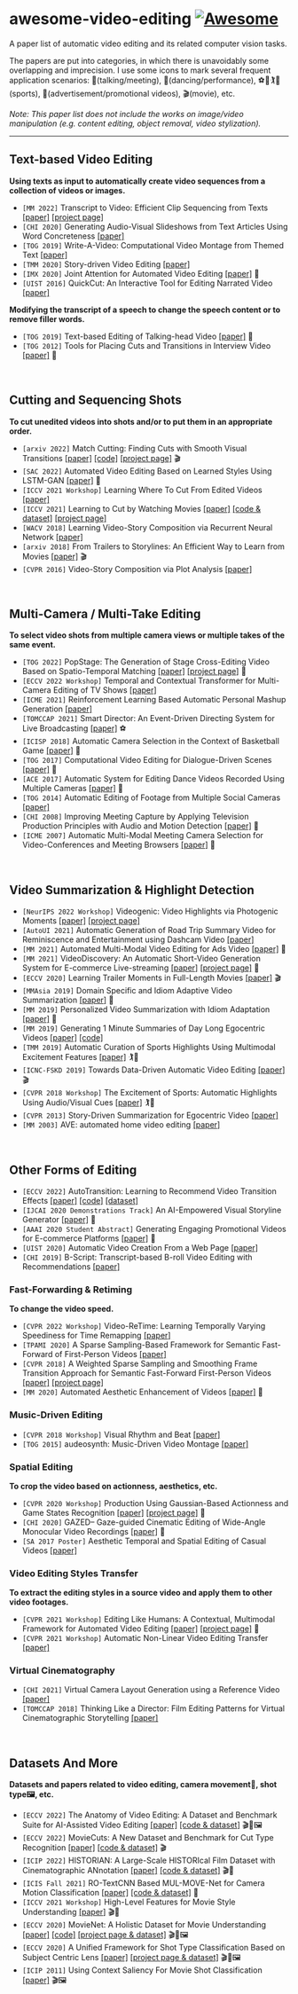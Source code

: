 # awesome-video-editing [![Awesome](https://cdn.rawgit.com/sindresorhus/awesome/d7305f38d29fed78fa85652e3a63e154dd8e8829/media/badge.svg)](https://github.com/sindresorhus/awesome)
A paper list of automatic video editing and its related computer vision tasks.

The papers are put into categories, in which there is unavoidably some overlapping and imprecision. I use some icons to mark several frequent application scenarios: 💬(talking/meeting), 💃(dancing/performance), ⚽🏀🏌️🎾(sports), 🛒(advertisement/promotional videos), 🎬(movie), etc.  


*Note: This paper list does not include the works on image/video manipulation (e.g. content editing, object removal, video stylization).*

---
## Text-based Video Editing
**Using texts as input to automatically create video sequences from a collection of videos or images.**
- `[MM 2022]` Transcript to Video: Efficient Clip Sequencing from Texts [[paper]](https://arxiv.org/abs/2107.11851) [[project page]](http://www.xiongyu.me/projects/transcript2video/)
- `[CHI 2020]` Generating Audio-Visual Slideshows from Text Articles Using Word Concreteness [[paper]](https://dl.acm.org/doi/abs/10.1145/3313831.3376519)
- `[TOG 2019]` Write-A-Video: Computational Video Montage from Themed Text [[paper]](https://dl.acm.org/doi/abs/10.1145/3355089.3356520)
- `[TMM 2020]` Story-driven Video Editing [[paper]](https://ieeexplore.ieee.org/abstract/document/9257101)
- `[IMX 2020]` Joint Attention for Automated Video Editing [[paper]](https://dl.acm.org/doi/abs/10.1145/3391614.3393656) 💬
- `[UIST 2016]` QuickCut: An Interactive Tool for Editing Narrated Video [[paper]](https://dl.acm.org/doi/abs/10.1145/2984511.2984569)

**Modifying the transcript of a speech to change the speech content or to remove filler words.**
- `[TOG 2019]` Text-based Editing of Talking-head Video [[paper]](https://dl.acm.org/doi/abs/10.1145/3306346.3323028) 💬
- `[TOG 2012]` Tools for Placing Cuts and Transitions in Interview Video [[paper]](https://dl.acm.org/doi/abs/10.1145/2185520.2185563) 💬

<br/>

## Cutting and Sequencing Shots
**To cut unedited videos into shots and/or to put them in an appropriate order.**
- `[arxiv 2022]` Match Cutting: Finding Cuts with Smooth Visual Transitions [[paper]](https://arxiv.org/abs/2210.05766) [[code]](https://github.com/netflix/matchcut) [[project page]](https://netflixtechblog.com/match-cutting-at-netflix-finding-cuts-with-smooth-visual-transitions-31c3fc14ae59?gi=8873f373fd1d) 🎬
- `[SAC 2022]` Automated Video Editing Based on Learned Styles Using LSTM-GAN [[paper]](https://dl.acm.org/doi/abs/10.1145/3477314.3507141) 💃
- `[ICCV 2021 Workshop]` Learning Where To Cut From Edited Videos [[paper]](https://openaccess.thecvf.com/content/ICCV2021W/CVEU/html/Huang_Learning_Where_To_Cut_From_Edited_Videos_ICCVW_2021_paper.html)
- `[ICCV 2021]` Learning to Cut by Watching Movies [[paper]](https://arxiv.org/abs/2108.04294) [[code & dataset]](https://github.com/PardoAlejo/LearningToCut) [[project page]](https://www.alejandropardo.net/publication/learning-to-cut/)
- `[WACV 2018]` Learning Video-Story Composition via Recurrent Neural Network [[paper]](https://arxiv.org/abs/1801.10281)
- `[arxiv 2018]` From Trailers to Storylines: An Efficient Way to Learn from Movies [[paper]](https://arxiv.org/abs/1806.05341) 🎬
- `[CVPR 2016]` Video-Story Composition via Plot Analysis [[paper]](https://openaccess.thecvf.com/content_cvpr_2016/html/Choi_Video-Story_Composition_via_CVPR_2016_paper.html)

<br/>

## Multi-Camera / Multi-Take Editing
**To select video shots from multiple camera views or multiple takes of the same event.**
- `[TOG 2022]` PopStage: The Generation of Stage Cross-Editing Video Based on Spatio-Temporal Matching [[paper]](https://dl.acm.org/doi/abs/10.1145/3550454.3555467) [[project page]](https://w-dlee.github.io/popstage) 💃
- `[ECCV 2022 Workshop]` Temporal and Contextual Transformer for Multi-Camera Editing of TV Shows [[paper]](https://arxiv.org/abs/2210.08737)
- `[ICME 2021]` Reinforcement Learning Based Automatic Personal Mashup Generation [[paper]](https://www.computer.org/csdl/proceedings-article/icme/2021/09428357/1uim1GOOhtC)
- `[TOMCCAP 2021]` Smart Director: An Event-Driven Directing System for Live Broadcasting [[paper]](https://dl.acm.org/doi/full/10.1145/3448981) ⚽
- `[ICISP 2018]` Automatic Camera Selection in the Context of Basketball Game [[paper]](https://link.springer.com/chapter/10.1007/978-3-319-94211-7_9) 🏀
- `[TOG 2017]` Computational Video Editing for Dialogue-Driven Scenes [[paper]](https://dl.acm.org/doi/abs/10.1145/3072959.3073653) 💬
- `[ACE 2017]` Automatic System for Editing Dance Videos Recorded Using Multiple Cameras [[paper]](https://link.springer.com/chapter/10.1007/978-3-319-76270-8_47) 💃
- `[TOG 2014]` Automatic Editing of Footage from Multiple Social Cameras [[paper]](https://dl.acm.org/doi/abs/10.1145/2601097.2601198)
- `[CHI 2008]` Improving Meeting Capture by Applying Television Production Principles with Audio and Motion Detection [[paper]](https://dl.acm.org/doi/abs/10.1145/1357054.1357095) 💬
- `[ICME 2007]` Automatic Multi-Modal Meeting Camera Selection for Video-Conferences and Meeting Browsers [[paper]](https://ieeexplore.ieee.org/abstract/document/4285090) 💬

<br/>

## Video Summarization & Highlight Detection
- `[NeurIPS 2022 Workshop]` Videogenic: Video Highlights via Photogenic Moments [[paper]](https://neuripscreativityworkshop.github.io/2022/papers/ml4cd2022_paper02.pdf) [[project page]](https://humanvideointeraction.github.io/videogenic/)
- `[AutoUI 2021]` Automatic Generation of Road Trip Summary Video for Reminiscence and Entertainment using Dashcam Video [[paper]](https://dl.acm.org/doi/abs/10.1145/3409118.3475151)
- `[MM 2021]` Automated Multi-Modal Video Editing for Ads Video [[paper]](https://dl.acm.org/doi/abs/10.1145/3474085.3479205) 🛒
- `[MM 2021]` VideoDiscovery: An Automatic Short-Video Generation System for E-commerce Live-streaming [[paper]](https://dl.acm.org/doi/abs/10.1145/3474085.3478554) [[project page]](https://discovery.aliyun.com/index#/) 🛒
- `[ECCV 2020]` Learning Trailer Moments in Full-Length Movies [[paper]](https://arxiv.org/abs/2008.08502) 🎬
- `[MMAsia 2019]` Domain Specific and Idiom Adaptive Video Summarization [[paper]](https://dl.acm.org/doi/abs/10.1145/3338533.3366603) 🛒
- `[MM 2019]` Personalized Video Summarization with Idiom Adaptation [[paper]](https://dl.acm.org/doi/pdf/10.1145/3343031.3350584) 🛒
- `[MM 2019]` Generating 1 Minute Summaries of Day Long Egocentric Videos [[paper]](https://dl.acm.org/doi/abs/10.1145/3343031.3350880) [[code]](https://github.com/anuj-rathore/Generating-One-Minute-Summaries)
- `[TMM 2019]` Automatic Curation of Sports Highlights Using Multimodal Excitement Features [[paper]](https://ieeexplore.ieee.org/abstract/document/8491305) 🏌️🎾
- `[ICNC-FSKD 2019]` Towards Data-Driven Automatic Video Editing [[paper]](https://arxiv.org/abs/1907.07345) 🎬
- `[CVPR 2018 Workshop]` The Excitement of Sports: Automatic Highlights Using Audio/Visual Cues [[paper]](https://openaccess.thecvf.com/content_cvpr_2018_workshops/w49/html/Merler_The_Excitement_of_CVPR_2018_paper.html) 🏌️🎾
- `[CVPR 2013]` Story-Driven Summarization for Egocentric Video [[paper]](https://openaccess.thecvf.com/content_cvpr_2013/html/Lu_Story-Driven_Summarization_for_2013_CVPR_paper.html)
- `[MM 2003]` AVE: automated home video editing [[paper]](https://dl.acm.org/doi/abs/10.1145/957013.957121)

<br/>

## Other Forms of Editing
- `[ECCV 2022]` AutoTransition: Learning to Recommend Video Transition Effects [[paper]](https://arxiv.org/abs/2207.13479) [[code]](https://github.com/acherstyx/AutoTransition) [[dataset]](https://drive.google.com/file/d/179r-bRu9trSgqh4ejhyplfFKO2ta98BT/view?usp=sharing)
- `[IJCAI 2020 Demonstrations Track]` An AI-Empowered Visual Storyline Generator [[paper]](https://dl.acm.org/doi/abs/10.5555/3491440.3492205) 🛒
- `[AAAI 2020 Student Abstract]` Generating Engaging Promotional Videos for E-commerce Platforms [[paper]](https://ojs.aaai.org/index.php/AAAI/article/view/7205) 🛒
- `[UIST 2020]` Automatic Video Creation From a Web Page [[paper]](https://dl.acm.org/doi/abs/10.1145/3379337.3415814)
- `[CHI 2019]` B-Script: Transcript-based B-roll Video Editing with Recommendations [[paper]](https://dl.acm.org/doi/pdf/10.1145/3290605.3300311)
### Fast-Forwarding & Retiming
**To change the video speed.**
- `[CVPR 2022 Workshop]` Video-ReTime: Learning Temporally Varying Speediness for Time Remapping [[paper]](https://arxiv.org/abs/2205.05609)
- `[TPAMI 2020]` A Sparse Sampling-Based Framework for Semantic Fast-Forward of First-Person Videos [[paper]](https://arxiv.org/abs/2009.11063)
- `[CVPR 2018]` A Weighted Sparse Sampling and Smoothing Frame Transition Approach for Semantic Fast-Forward First-Person Videos [[paper]](https://arxiv.org/abs/1802.08722) [[project page]](https://www.verlab.dcc.ufmg.br/semantic-hyperlapse/)
- `[MM 2020]` Automated Aesthetic Enhancement of Videos [[paper]](https://dl.acm.org/doi/abs/10.1145/1873951.1873991) 💃
### Music-Driven Editing
- `[CVPR 2018 Workshop]` Visual Rhythm and Beat [[paper]](https://openaccess.thecvf.com/content_cvpr_2018_workshops/w49/html/Davis_Visual_Rhythm_and_CVPR_2018_paper.html)
- `[TOG 2015]` audeosynth: Music-Driven Video Montage [[paper]](https://dl.acm.org/doi/abs/10.1145/2766966)
### Spatial Editing
**To crop the video based on actionness, aesthetics, etc.**
- `[CVPR 2020 Workshop]` Production Using Gaussian-Based Actionness and Game States Recognition [[paper]](https://openaccess.thecvf.com/content_CVPRW_2020/html/w53/Quiroga_As_Seen_on_TV_Automatic_Basketball_Video_Production_Using_Gaussian-Based_CVPRW_2020_paper.html) [[project page]]( https://gsbasketball.github.io) 🏀
- `[CHI 2020]` GAZED– Gaze-guided Cinematic Editing of Wide-Angle Monocular Video Recordings [[paper]](https://dl.acm.org/doi/abs/10.1145/3313831.3376544) 💃
- `[SA 2017 Poster]` Aesthetic Temporal and Spatial Editing of Casual Videos [[paper]](https://dl.acm.org/doi/abs/10.1145/3145690.3145733)
### Video Editing Styles Transfer
**To extract the editing styles in a source video and apply them to other video footages.**
- `[CVPR 2021 Workshop]` Editing Like Humans: A Contextual, Multimodal Framework for Automated Video Editing [[paper]](https://openaccess.thecvf.com/content/CVPR2021W/MULA/html/Koorathota_Editing_Like_Humans_A_Contextual_Multimodal_Framework_for_Automated_Video_CVPRW_2021_paper.html) [[project page]](http://cmve.foveainsights.com/) 💬
- `[CVPR 2021 Workshop]` Automatic Non-Linear Video Editing Transfer [[paper]](https://arxiv.org/abs/2105.06988)
### Virtual Cinematography
- `[CHI 2021]` Virtual Camera Layout Generation using a Reference Video [[paper]](https://dl.acm.org/doi/abs/10.1145/3411764.3445437)
- `[TOMCCAP 2018]` Thinking Like a Director: Film Editing Patterns for Virtual Cinematographic Storytelling [[paper]](https://dl.acm.org/doi/abs/10.1145/3241057)
<br/>

## Datasets And More
**Datasets and papers related to video editing, camera movement🎥, shot type🖼️, etc.**
- `[ECCV 2022]` The Anatomy of Video Editing: A Dataset and Benchmark Suite for AI-Assisted Video Editing [[paper]](http://arxiv.org/abs/2207.09812) [[code & dataset]](https://github.com/dawitmureja/AVE) 🎬🎥🖼️
- `[ECCV 2022]` MovieCuts: A New Dataset and Benchmark for Cut Type Recognition [[paper]](https://arxiv.org/abs/2109.05569) [[code & dataset]](https://github.com/PardoAlejo/MovieCuts) 🎬
- `[ICIP 2022]` HISTORIAN: A Large-Scale HISTORIcal Film Dataset with Cinematographic ANnotation [[paper]](https://x.sci-hub.org.cn/target?link=https://www.vhh-project.eu/wp-content/uploads/VHH_Publication_HELM-Daniel_Historian_2022.pdf) [[code & dataset]](https://github.com/dahe-cvl/historian_dataset) 🎬🎥
- `[ICIS Fall 2021]` RO-TextCNN Based MUL-MOVE-Net for Camera Motion Classification [[paper]](https://ieeexplore.ieee.org/abstract/document/9627386) [[code & dataset]](https://github.com/YMediaLab/Auto-Montage) 🎥
- `[ICCV 2021 Workshop]` High-Level Features for Movie Style Understanding [[paper]](https://hal.archives-ouvertes.fr/hal-03381587/) 🎬🎥
- `[ECCV 2020]` MovieNet: A Holistic Dataset for Movie Understanding [[paper]](https://arxiv.org/pdf/2007.10937.pdf) [[code]](https://github.com/movienet) [[project page & dataset]](https://movienet.github.io/) 🎬🎥🖼️
- `[ECCV 2020]` A Unified Framework for Shot Type Classification Based on Subject Centric Lens [[paper]](http://arxiv.org/abs/2008.03548) [[project page & dataset]](https://anyirao.com/projects/ShotType.html) 🎬🎥🖼️
- `[ICIP 2011]` Using Context Saliency For Movie Shot Classification [[paper]](http://www.nlpr.ia.ac.cn/2011papers/gjhy/gh121.pdf) 🎬🖼️

